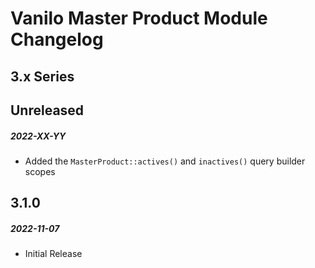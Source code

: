 # Vanilo Master Product Module Changelog

## 3.x Series

## Unreleased
##### 2022-XX-YY

- Added the `MasterProduct::actives()` and `inactives()` query builder scopes

## 3.1.0
##### 2022-11-07

- Initial Release
